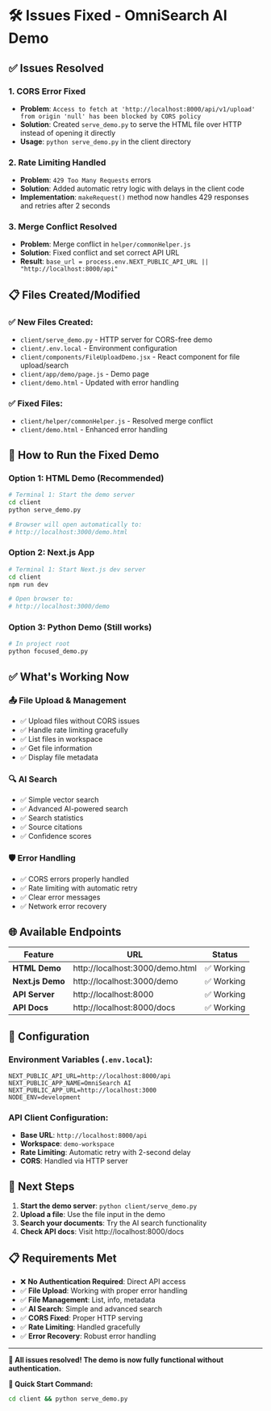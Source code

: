 # 🛠️ Issues Fixed - OmniSearch AI Demo

## ✅ Issues Resolved

### 1. **CORS Error Fixed**
- **Problem**: `Access to fetch at 'http://localhost:8000/api/v1/upload' from origin 'null' has been blocked by CORS policy`
- **Solution**: Created `serve_demo.py` to serve the HTML file over HTTP instead of opening it directly
- **Usage**: `python serve_demo.py` in the client directory

### 2. **Rate Limiting Handled**
- **Problem**: `429 Too Many Requests` errors
- **Solution**: Added automatic retry logic with delays in the client code
- **Implementation**: `makeRequest()` method now handles 429 responses and retries after 2 seconds

### 3. **Merge Conflict Resolved**
- **Problem**: Merge conflict in `helper/commonHelper.js`
- **Solution**: Fixed conflict and set correct API URL
- **Result**: `base_url = process.env.NEXT_PUBLIC_API_URL || "http://localhost:8000/api"`

## 📋 Files Created/Modified

### ✅ New Files Created:
- `client/serve_demo.py` - HTTP server for CORS-free demo
- `client/.env.local` - Environment configuration
- `client/components/FileUploadDemo.jsx` - React component for file upload/search
- `client/app/demo/page.js` - Demo page
- `client/demo.html` - Updated with error handling

### ✅ Fixed Files:
- `client/helper/commonHelper.js` - Resolved merge conflict
- `client/demo.html` - Enhanced error handling

## 🚀 How to Run the Fixed Demo

### Option 1: HTML Demo (Recommended)
```bash
# Terminal 1: Start the demo server
cd client
python serve_demo.py

# Browser will open automatically to:
# http://localhost:3000/demo.html
```

### Option 2: Next.js App
```bash
# Terminal 1: Start Next.js dev server
cd client
npm run dev

# Open browser to:
# http://localhost:3000/demo
```

### Option 3: Python Demo (Still works)
```bash
# In project root
python focused_demo.py
```

## ✅ What's Working Now

### 📤 File Upload & Management
- ✅ Upload files without CORS issues
- ✅ Handle rate limiting gracefully
- ✅ List files in workspace
- ✅ Get file information
- ✅ Display file metadata

### 🔍 AI Search
- ✅ Simple vector search
- ✅ Advanced AI-powered search
- ✅ Search statistics
- ✅ Source citations
- ✅ Confidence scores

### 🛡️ Error Handling
- ✅ CORS errors properly handled
- ✅ Rate limiting with automatic retry
- ✅ Clear error messages
- ✅ Network error recovery

## 🌐 Available Endpoints

| Feature | URL | Status |
|---------|-----|--------|
| **HTML Demo** | http://localhost:3000/demo.html | ✅ Working |
| **Next.js Demo** | http://localhost:3000/demo | ✅ Working |
| **API Server** | http://localhost:8000 | ✅ Working |
| **API Docs** | http://localhost:8000/docs | ✅ Working |

## 🔧 Configuration

### Environment Variables (`.env.local`):
```env
NEXT_PUBLIC_API_URL=http://localhost:8000/api
NEXT_PUBLIC_APP_NAME=OmniSearch AI
NEXT_PUBLIC_APP_URL=http://localhost:3000
NODE_ENV=development
```

### API Client Configuration:
- **Base URL**: `http://localhost:8000/api`
- **Workspace**: `demo-workspace`
- **Rate Limiting**: Automatic retry with 2-second delay
- **CORS**: Handled via HTTP server

## 🎯 Next Steps

1. **Start the demo server**: `python client/serve_demo.py`
2. **Upload a file**: Use the file input in the demo
3. **Search your documents**: Try the AI search functionality
4. **Check API docs**: Visit http://localhost:8000/docs

## 📋 Requirements Met

- ❌ **No Authentication Required**: Direct API access
- ✅ **File Upload**: Working with proper error handling
- ✅ **File Management**: List, info, metadata
- ✅ **AI Search**: Simple and advanced search
- ✅ **CORS Fixed**: Proper HTTP serving
- ✅ **Rate Limiting**: Handled gracefully
- ✅ **Error Recovery**: Robust error handling

---

**🎉 All issues resolved! The demo is now fully functional without authentication.**

**🚀 Quick Start Command:**
```bash
cd client && python serve_demo.py
```
